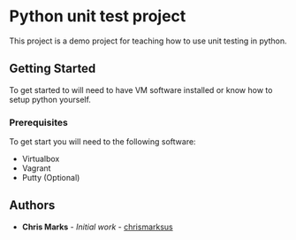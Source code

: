 # Python unit test project 

This project is a demo project for teaching how to use unit testing in python.

## Getting Started

To get started to will need to have VM software installed or know how to setup python yourself.

### Prerequisites

To get start you will need to the following software:

* Virtualbox
* Vagrant
* Putty (Optional)

## Authors

* **Chris Marks** - *Initial work* - [chrismarksus](https://github.com/chrismarksus)

